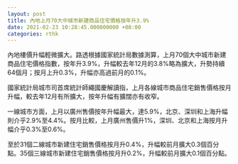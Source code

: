```yaml
---
layout: post
title: 內地上月70大中城市新建商品住宅價格按年升3.9%
date: 2021-02-23 10:28:45.000000000 +08:00
categories: rthk
---
```


內地樓價升幅輕微擴大。路透根據國家統計局數據測算，上月70個大中城市新建商品住宅價格指數，按年升3.9%，升幅較去年12月的3.8%略為擴大，升勢持續64個月；按月上升0.3%，升幅亦高過前月的0.1%。

國家統計局城市司首席統計師繩國慶解讀指，上月各線城市商品住宅銷售價格按月升幅，較去年12月有所擴大，按年升幅有擴闊亦有收窄。

一線城市方面，上月以廣州售價按年升幅最大，達5.9%，北京、深圳和上海升幅則介乎2.9%至4.4%。按月比較，上月廣州售價升1%，深圳、北京和上海按月升幅介乎0.3%至0.6%。

至於31個二線城市新建住宅銷售價格按月升0.4%，升幅較前月擴大0.3個百分點。35個三線城市新建住宅銷售價格按月升0.2%，升幅較前月擴大0.1個百分點。
